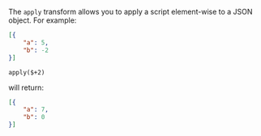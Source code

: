 The `apply` transform allows you to apply a script element-wise to a JSON object. For example:

```json 
[{
    "a": 5,
    "b": -2
}]
```

```
apply($+2)
```

will return:

```json 
[{
    "a": 7,
    "b": 0
}]
```